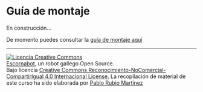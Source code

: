 # Guía de montaje

En construcción...

De momento puedes consultar la [guía de montaje aquí](https://drive.google.com/open?id=1V4bpucnTKwY4zgeM8WkJiMjuARU5A8ap)

---

[![Licencia Creative Commons](https://licensebuttons.net/l/by-nc-sa/4.0/80x15.png)](https://creativecommons.org/licenses/by-nc-sa/4.0/)  
[Escornabot](http://escornabot.com/web/), un robot gallego Open Source.  
Bajo licencia [Creative Commons Reconocimiento-NoComercial-CompartirIgual 4.0 Internacional License.](https://creativecommons.org/licenses/by-nc-sa/4.0/)
La recopilación de material de este curso ha sido elaborada por [Pablo Rubio Martínez](https://legacy.gitbook.com/@pablorubiomartinez)





